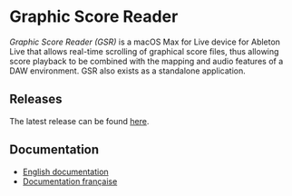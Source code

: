 # Graphic Score Reader

*Graphic Score Reader (GSR)* is a macOS Max for Live device for Ableton Live that allows real-time scrolling of graphical score files, thus allowing score playback to be combined with the mapping and audio features of a DAW environment. GSR also exists as a standalone application.

## Releases

The latest release can be found [here](https://github.com/evanmtp/graphicscorereader/releases/tag/v1.0).

## Documentation

- [English documentation](https://github.com/evanmtp/graphicscorereader/raw/master/docs/GSR-documentation-EN.pdf)
- [Documentation française](https://github.com/evanmtp/graphicscorereader/raw/master/docs/GSR-documentation-FR.pdf)
